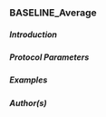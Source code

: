 ### BASELINE_Average

##### Introduction


##### Protocol Parameters


##### Examples


##### Author(s)

